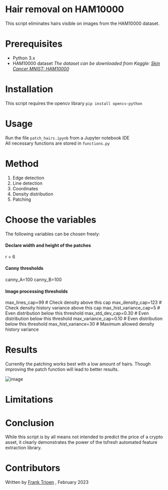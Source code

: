 
# Hair removal on HAM10000
This script eliminates hairs visible on images from the HAM10000 dataset. 

# Prerequisites 

- Python 3.x
- HAM10000 dataset 
*The dataset can be downloaded from Kaggle: [Skin Cancer MNIST: HAM10000
](https://www.kaggle.com/datasets/kmader/skin-cancer-mnist-ham10000)*

# Installation

This script requires the opencv library
`pip install opencv-python`

# Usage

Run the file `patch_hairs.ipynb` from a Jupyter notebook IDE<br>
All necessary functions are stored in `functions.py`

# Method
1. Edge detection
2. Line detection
3. Coordinates
4. Density distribution
5. Patching

# Choose the variables
The following variables can be chosen freely:

#### Declare width and height of the patches
r = 6
#### Canny thresholds
canny_A=100 
canny_B=100

#### Image processing thresholds
max_lines_cap=99 # Check density above this cap
max_density_cap=123 # Check density history variance above this cap
max_hist_variance_cap=5 # Even distribution below this threshold
max_std_dev_cap=0.30 # Even distribution below this threshold
max_variance_cap=0.10 # Even distribution below this threshold
max_hist_variance=30 # Maximum allowed density history variance

# Results

Currently the patching works best with a low amount of hairs. Though improving the patch function will lead to better results.

![image](https://user-images.githubusercontent.com/113235815/219980203-56757dcb-8f38-4348-ba62-97c13a7a3472.png)

# Limitations

 
# Conclusion

While this script is by all means not intended to predict the price of a crypto asset, it clearly demonstrates the power of the tsfresh automated feature extraction library.

# Contributors

Written by [Frank Trioen](https://www.linkedin.com/in/frank-trioen-21b71135) , February 2023
 